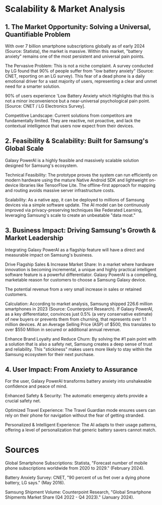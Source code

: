 # Scalability & Market Analysis 

## 1. The Market Opportunity: Solving a Universal, Quantifiable Problem

With over 7 billion smartphone subscriptions globally as of early 2024 (Source: Statista), the market is massive. Within this market, "battery anxiety" remains one of the most persistent and universal pain points.

The Pervasive Problem: This is not a niche complaint. A survey conducted by LG found that 90% of people suffer from "low battery anxiety" (Source: CNET, reporting on an LG survey). This fear of a dead phone is a daily emotional driver for a vast majority of users, representing a clear and unmet need for a smarter solution.


90% of users experience 'Low Battery Anxiety
which Highlights that this is not a minor inconvenience but a near-universal psychological pain point. [Source: CNET / LG Electronics Survey].

Competitive Landscape: Current solutions from competitors are fundamentally limited. They are reactive, not proactive, and lack the contextual intelligence that users now expect from their devices.

## 2. Feasibility & Scalability: Built for Samsung's Global Scale
Galaxy PowerAI is a highly feasible and massively scalable solution designed for Samsung's ecosystem.

Technical Feasibility: The prototype proves the system can run efficiently on modern hardware using the mature Native Android SDK and lightweight on-device libraries like TensorFlow Lite. The offline-first approach for mapping and routing avoids massive server infrastructure costs.

Scalability: As a native app, it can be deployed to millions of Samsung devices via a simple software update. The AI model can be continuously improved via privacy-preserving techniques like Federated Learning, leveraging Samsung's scale to create an unbeatable "data moat."

## 3. Business Impact: Driving Samsung's Growth & Market Leadership
Integrating Galaxy PowerAI as a flagship feature will have a direct and measurable impact on Samsung's business.

Drive Flagship Sales & Increase Market Share: In a market where hardware innovation is becoming incremental, a unique and highly practical intelligent software feature is a powerful differentiator. Galaxy PowerAI is a compelling, marketable reason for customers to choose a Samsung Galaxy device.

The potential revenue from a very small increase in sales or retained customers.

Calculation: According to market analysis, Samsung shipped 226.6 million smartphones in 2023 (Source: Counterpoint Research). If Galaxy PowerAI, as a key differentiator, convinces just 0.5% (a very conservative estimate) of new buyers or prevents them from churning, that represents over 1.1 million devices. At an Average Selling Price (ASP) of $500, this translates to over $550 Million in secured or additional annual revenue.

Enhance Brand Loyalty and Reduce Churn: By solving the #1 pain point with a solution that is also a safety net, Samsung creates a deep sense of trust and reliability. This "stickiness" makes users more likely to stay within the Samsung ecosystem for their next purchase.

## 4. User Impact: From Anxiety to Assurance
For the user, Galaxy PowerAI transforms battery anxiety into unshakeable confidence and peace of mind.

Enhanced Safety & Security: The automatic emergency alerts provide a crucial safety net.

Optimized Travel Experience: The Travel Guardian mode ensures users can rely on their phone for navigation without the fear of getting stranded.

Personalized & Intelligent Experience: The AI adapts to their usage patterns, offering a level of personalization that generic battery savers cannot match.

# Sources

Global Smartphone Subscriptions: Statista, "Forecast number of mobile phone subscriptions worldwide from 2020 to 2029." (February 2024).

Battery Anxiety Survey: CNET, "90 percent of us fret over a dying phone battery, LG says." (May 2016).

Samsung Shipment Volume: Counterpoint Research, "Global Smartphone Shipments Market Share (Q4 2022 - Q4 2023)." (January 2024).
